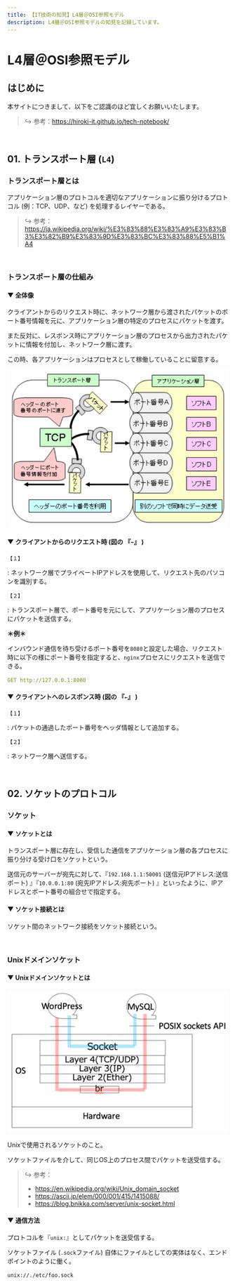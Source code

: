 ```yaml
---
title: 【IT技術の知見】L4層＠OSI参照モデル
description: L4層＠OSI参照モデルの知見を記録しています。
---
```


# L4層＠OSI参照モデル

## はじめに

本サイトにつきまして、以下をご認識のほど宜しくお願いいたします。

> ↪️ 参考：https://hiroki-it.github.io/tech-notebook/

<br>

## 01. トランスポート層 (`L4`)

### トランスポート層とは

アプリケーション層のプロトコルを適切なアプリケーションに振り分けるプロトコル (例：TCP、UDP、など) を処理するレイヤーである。

> ↪️ 参考：https://ja.wikipedia.org/wiki/%E3%83%88%E3%83%A9%E3%83%B3%E3%82%B9%E3%83%9D%E3%83%BC%E3%83%88%E5%B1%A4

<br>

### トランスポート層の仕組み

#### ▼ 全体像

クライアントからのリクエスト時に、ネットワーク層から渡されたパケットのポート番号情報を元に、アプリケーション層の特定のプロセスにパケットを渡す。

また反対に、レスポンス時にアプリケーション層のプロセスから出力されたパケットに情報を付加し、ネットワーク層に渡す。

この時、各アプリケーションはプロセスとして稼働していることに留意する。

![トランスポート層からアプリケーション層へのパケットの移動](https://raw.githubusercontent.com/hiroki-it/tech-notebook-images/master/images/トランスポート層からアプリケーション層へのパケットの移動.PNG)

#### ▼ クライアントからのリクエスト時 (図の 『`➡︎`』 )

`【１】`

: ネットワーク層でプライベートIPアドレスを使用して、リクエスト先のパソコンを識別する。

`【２】`

: トランスポート層で、ポート番号を元にして、アプリケーション層のプロセスにパケットを送信する。

**＊例＊**

インバウンド通信を待ち受けるポート番号を`8080`と設定した場合、リクエスト時に以下の様にポート番号を指定すると、`nginx`プロセスにリクエストを送信できる。

```yaml
GET http://127.0.0.1:8080
```

#### ▼ クライアントへのレスポンス時 (図の 『`←`』 )

`【１】`

: パケットの通過したポート番号をヘッダ情報として追加する。

`【２】`

: ネットワーク層へ送信する。

<br>

## 02. ソケットのプロトコル

### ソケット

#### ▼ ソケットとは

トランスポート層に存在し、受信した通信をアプリケーション層の各プロセスに振り分ける受け口をソケットという。

送信元のサーバーが宛先に対して、『`192.168.1.1:50001` (送信元IPアドレス:送信ポート) 』『`10.0.0.1:80` (宛先IPアドレス:宛先ポート) 』といったように、IPアドレスとポート番号の組合せで指定する。

#### ▼ ソケット接続とは

ソケット間のネットワーク接続をソケット接続という。

<br>

### Unixドメインソケット

#### ▼ Unixドメインソケットとは

![unix-domain-socket](https://raw.githubusercontent.com/hiroki-it/tech-notebook-images/master/images/unix-domain-socket.png)

Unixで使用されるソケットのこと。

ソケットファイルを介して、同じOS上のプロセス間でパケットを送受信する。

> ↪️ 参考：
>
> - https://en.wikipedia.org/wiki/Unix_domain_socket
> - https://ascii.jp/elem/000/001/415/1415088/
> - https://blog.bnikka.com/server/unix-socket.html

#### ▼ 通信方法

プロトコルを『`unix:`』としてパケットを送受信する。

ソケットファイル (`.sock`ファイル) 自体にファイルとしての実体はなく、エンドポイントのように働く。

```bash
unix://./etc/foo.sock
```

<br>
